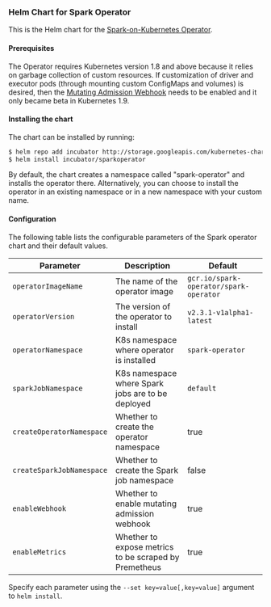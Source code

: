 ### Helm Chart for Spark Operator

This is the Helm chart for the [Spark-on-Kubernetes Operator](https://github.com/GoogleCloudPlatform/spark-on-k8s-operator).

#### Prerequisites

The Operator requires Kubernetes version 1.8 and above because it relies on garbage collection of custom resources. If customization of driver and executor pods (through mounting custom ConfigMaps and volumes) is desired, then the [Mutating Admission Webhook](https://github.com/GoogleCloudPlatform/spark-on-k8s-operator/blob/master/docs/quick-start-guide.md#using-the-mutating-admission-webhook) needs to be enabled and it only became beta in Kubernetes 1.9.

#### Installing the chart

The chart can be installed by running:

```bash
$ helm repo add incubator http://storage.googleapis.com/kubernetes-charts-incubator
$ helm install incubator/sparkoperator
```

By default, the chart creates a namespace called "spark-operator" and installs the operator there. Alternatively, you can choose to install the operator in an existing namespace or in a new namespace with your custom name.

#### Configuration

The following table lists the configurable parameters of the Spark operator chart and their default values.

| Parameter                 | Description                                           | Default                                |
| ------------------------- | ----------------------------------------------------- | -------------------------------------- |
| `operatorImageName`       | The name of the operator image                        | `gcr.io/spark-operator/spark-operator` |
| `operatorVersion`         | The version of the operator to install                | `v2.3.1-v1alpha1-latest`               |
| `operatorNamespace`       | K8s namespace where operator is installed             | `spark-operator`                       |
| `sparkJobNamespace`       | K8s namespace where Spark jobs are to be deployed     | `default`                              |
| `createOperatorNamespace` | Whether to create the operator namespace              | true                                   |
| `createSparkJobNamespace` | Whether to create the Spark job namespace             | false                                  |
| `enableWebhook`           | Whether to enable mutating admission webhook          | true                                   |
| `enableMetrics`           | Whether to expose metrics to be scraped by Premetheus | true                                   |

Specify each parameter using the `--set key=value[,key=value]` argument to `helm install`. 

